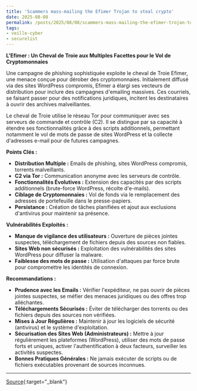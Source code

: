 ```yaml
---
title: 'Scammers mass-mailing the Efimer Trojan to steal crypto'
date: 2025-08-08
permalink: /posts/2025/08/08/scammers-mass-mailing-the-efimer-trojan-to-steal-crypto/
tags:
- veille-cyber
- securelist
---
```

**L'Efimer : Un Cheval de Troie aux Multiples Facettes pour le Vol de Cryptomonnaies**

Une campagne de phishing sophistiquée exploite le cheval de Troie Efimer, une menace conçue pour dérober des cryptomonnaies. Initialement diffusé via des sites WordPress compromis, Efimer a élargi ses vecteurs de distribution pour inclure des campagnes d'emailing massives. Ces courriels, se faisant passer pour des notifications juridiques, incitent les destinataires à ouvrir des archives malveillantes.

Le cheval de Troie utilise le réseau Tor pour communiquer avec ses serveurs de commande et contrôle (C2). Il se distingue par sa capacité à étendre ses fonctionnalités grâce à des scripts additionnels, permettant notamment le vol de mots de passe de sites WordPress et la collecte d'adresses e-mail pour de futures campagnes.

**Points Clés :**

*   **Distribution Multiple :** Emails de phishing, sites WordPress compromis, torrents malveillants.
*   **C2 via Tor :** Communication anonyme avec les serveurs de contrôle.
*   **Fonctionnalités Évolutives :** Extension des capacités par des scripts additionnels (brute-force WordPress, récolte d'e-mails).
*   **Ciblage de Cryptomonnaies :** Vol de fonds via le remplacement des adresses de portefeuille dans le presse-papiers.
*   **Persistance :** Création de tâches planifiées et ajout aux exclusions d'antivirus pour maintenir sa présence.

**Vulnérabilités Exploités :**

*   **Manque de vigilance des utilisateurs :** Ouverture de pièces jointes suspectes, téléchargement de fichiers depuis des sources non fiables.
*   **Sites Web non sécurisés :** Exploitation des vulnérabilités des sites WordPress pour diffuser la malware.
*   **Faiblesse des mots de passe :** Utilisation d'attaques par force brute pour compromettre les identités de connexion.

**Recommandations :**

*   **Prudence avec les Emails :** Vérifier l'expéditeur, ne pas ouvrir de pièces jointes suspectes, se méfier des menaces juridiques ou des offres trop alléchantes.
*   **Téléchargements Sécurisés :** Éviter de télécharger des torrents ou des fichiers depuis des sources non vérifiées.
*   **Mises à Jour Régulières :** Maintenir à jour les logiciels de sécurité (antivirus) et le système d'exploitation.
*   **Sécurisation des Sites Web (Administrateurs) :** Mettre à jour régulièrement les plateformes (WordPress), utiliser des mots de passe forts et uniques, activer l'authentification à deux facteurs, surveiller les activités suspectes.
*   **Bonnes Pratiques Générales :** Ne jamais exécuter de scripts ou de fichiers exécutables provenant de sources inconnues.

---
[Source](https://securelist.com/efimer-trojan/117148/){:target="_blank"}
